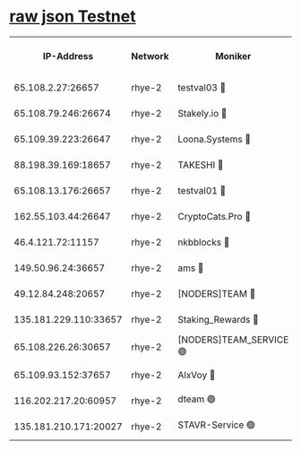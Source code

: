 
[raw json Testnet](https://rpc-check.quickt.stavr.tech/quickt/rpc-quickt-result.json)
=


<table><tr><th>IP-Address</th><th>Network</th><th>Moniker</th><th>Latest Block Height</th><th>Earliest Block Height</th><th>Catching Up</th><th>Tx Index</th><th>Voting Power</th><th>Scan Time</th></tr><tr><td>65.108.2.27:26657</td><td>rhye-2</td><td>testval03 🔴</td><td>1356034</td><td>1</td><td>False</td><td>on</td><td>11002050</td><td>2024-03-21T15:37:29.718143384UTC</td></tr><tr><td>65.108.79.246:26674</td><td>rhye-2</td><td>Stakely.io 🔴</td><td>1356034</td><td>1</td><td>False</td><td>on</td><td>10010</td><td>2024-03-21T15:37:30.035858443UTC</td></tr><tr><td>65.109.39.223:26647</td><td>rhye-2</td><td>Loona.Systems 🔴</td><td>1356035</td><td>1</td><td>False</td><td>off</td><td>86949</td><td>2024-03-21T15:37:35.002098482UTC</td></tr><tr><td>88.198.39.169:18657</td><td>rhye-2</td><td>TAKESHI 🔴</td><td>1356035</td><td>1</td><td>False</td><td>off</td><td>40542</td><td>2024-03-21T15:37:35.574885005UTC</td></tr><tr><td>65.108.13.176:26657</td><td>rhye-2</td><td>testval01 🔴</td><td>1356035</td><td>1</td><td>False</td><td>on</td><td>13082010</td><td>2024-03-21T15:37:36.251963551UTC</td></tr><tr><td>162.55.103.44:26647</td><td>rhye-2</td><td>CryptoCats.Pro 🔴</td><td>1356041</td><td>1</td><td>False</td><td>off</td><td>9999</td><td>2024-03-21T15:38:08.066464852UTC</td></tr><tr><td>46.4.121.72:11157</td><td>rhye-2</td><td>nkbblocks 🔴</td><td>1356032</td><td>70101</td><td>False</td><td>off</td><td>81084</td><td>2024-03-21T15:37:22.878923058UTC</td></tr><tr><td>149.50.96.24:36657</td><td>rhye-2</td><td>ams 🔴</td><td>1356038</td><td>133501</td><td>False</td><td>on</td><td>10732</td><td>2024-03-21T15:37:51.496522782UTC</td></tr><tr><td>49.12.84.248:20657</td><td>rhye-2</td><td>[NODERS]TEAM 🔴</td><td>1356037</td><td>146001</td><td>False</td><td>on</td><td>59690</td><td>2024-03-21T15:37:49.103793021UTC</td></tr><tr><td>135.181.229.110:33657</td><td>rhye-2</td><td>Staking_Rewards 🔴</td><td>1356035</td><td>149101</td><td>False</td><td>on</td><td>9900</td><td>2024-03-21T15:37:35.339902743UTC</td></tr><tr><td>65.108.226.26:30657</td><td>rhye-2</td><td>[NODERS]TEAM_SERVICE 🟢</td><td>1356035</td><td>241501</td><td>False</td><td>on</td><td>0</td><td>2024-03-21T15:37:35.916954911UTC</td></tr><tr><td>65.109.93.152:37657</td><td>rhye-2</td><td>AlxVoy 🔴</td><td>1356033</td><td>315173</td><td>False</td><td>on</td><td>150351</td><td>2024-03-21T15:37:27.364435051UTC</td></tr><tr><td>116.202.217.20:60957</td><td>rhye-2</td><td>dteam 🟢</td><td>1356034</td><td>1334001</td><td>False</td><td>on</td><td>0</td><td>2024-03-21T15:37:32.657796468UTC</td></tr><tr><td>135.181.210.171:20027</td><td>rhye-2</td><td>STAVR-Service 🟢</td><td>1356037</td><td>1353001</td><td>False</td><td>on</td><td>0</td><td>2024-03-21T15:37:46.819428844UTC</td></tr></table>